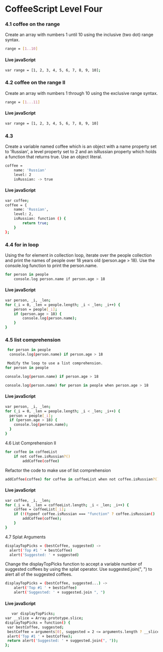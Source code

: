 # CoffeeScript Level Four




### 4.1 coffee on the range

Create an array with numbers 1 until 10 using the inclusive (two dot) range syntax.

```sh
range = [1..10]
```

#### Live javaScript

```sh
var range = [1, 2, 3, 4, 5, 6, 7, 8, 9, 10];
```


 ### 4.2 coffee on the range II

Create an array with numbers 1 through 10 using the exclusive range syntax.

```sh
range = [1...11]
```

#### Live javaScript
```sh
var range = [1, 2, 3, 4, 5, 6, 7, 8, 9, 10]
```

### 4.3

Create a variable named coffee which is an object with a name property set to 'Russian', a level property set to 2 and 
an isRussian property which holds a function that returns true. 
Use an object literal.

```sh
coffee =
    name: 'Russian'
    level: 2
    isRussian: -> true
```

#### Live javaScript

```sh
var coffee;
coffee = {
    name: 'Russian',
    level: 2,
    isRussian: function () {
        return true;
    }
};
```

### 4.4 for in loop

Using the for element in collection loop, iterate over the people collection and 
print the names of people over 18 years old (person.age > 18).
Use the console.log function to print the person.name.

```sh
for person in people
    console.log person.name if person.age > 18
```

#### Live javaScript

```sh
var person, _i, _len;
for (_i = 0, _len = people.length; _i < _len; _i++) {
    person = people[_i];
    if (person.age > 18) {
        console.log(person.name);
    }
}
```

### 4.5 list comprehension
```sh
 for person in people
  console.log(person.name) if person.age > 18

 Modify the loop to use a list comprehension.
for person in people
```

```sh
console.log(person.name) if person.age > 18

console.log(person.name) for person in people when person.age > 18
```

#### Live javaScript

```sh
var person, _i, _len;
for (_i = 0, _len = people.length; _i < _len; _i++) {
  person = people[_i];
  if (person.age > 18) {
    console.log(person.name);
  }
}
```

4.6 List Comprehension II

```sh
for coffee in coffeeList
    if not coffee.isRussian?()
        addCoffee(coffee)
```

Refactor the code to make use of list comprehension

```sh
addCoffee(coffee) for coffee in coffeeList when not coffee.isRussian?()
```

#### Live javaScript
```sh
var coffee, _i, _len;
for (_i = 0, _len = coffeeList.length; _i < _len; _i++) {
    coffee = coffeeList[_i];
    if (!(typeof coffee.isRussian === "function" ? coffee.isRussian() : void 0)) {
        addCoffee(coffee);
    }
}
```

4.7 Splat Arguments

```sh
displayTopPicks = (bestCoffee, suggested) ->
  alert('Top #1 ' + bestCoffee)
  alert('Suggested: ' + suggested)
```
Change the displayTopPicks function to accept a variable number of suggested coffees by using the splat operator. Use suggested.join(", ") to alert all of the suggested coffees.

```sh
displayTopPicks = (bestCoffee, suggested...) ->
    alert('Top #1 ' + bestCoffee)
    alert('Suggested: ' + suggested.join ", ")
```

 #### Live javaScript
 ```sh
    var displayTopPicks;
var __slice = Array.prototype.slice;
displayTopPicks = function() {
  var bestCoffee, suggested;
  bestCoffee = arguments[0], suggested = 2 <= arguments.length ? __slice.call(arguments, 1) : [];
  alert('Top #1 ' + bestCoffee);
  return alert('Suggested: ' + suggested.join(", "));
};
```

